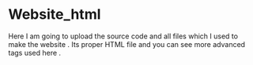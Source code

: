 # Website_html
Here I am going to upload the source code and all files which I used to make the website . Its proper HTML file and you can see more advanced tags used here .
